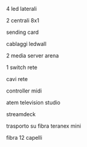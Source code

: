 4 led laterali

2 centrali 8x1

sending card

cablaggi ledwall

2 media server arena

1 switch rete

cavi rete

controller midi

atem television studio

streamdeck

trasporto su fibra teranex mini

fibra 12 capelli

